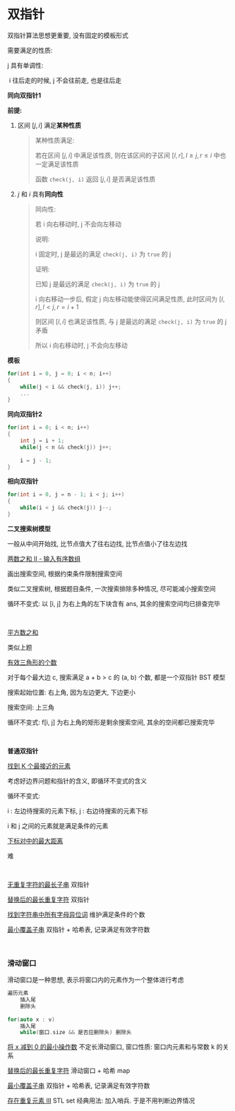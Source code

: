 # 双指针

双指针算法思想更重要, 没有固定的模板形式

需要满足的性质: 

j 具有单调性:

​	i 往后走的时候, j 不会往前走, 也是往后走

**同向双指针1**

**前提:**

1. 区间 $[j, i]$ 满足**某种性质**

   > 某种性质满足: 
   >
   > 若在区间 $[j, i]$ 中满足该性质, 则在该区间的子区间 $[l, r], l \geq j, r \leq i$ 中也一定满足该性质
   >
   > 函数 `check(j, i)`  返回 $[j, i]$ 是否满足该性质

2. $j$ 和 $i$ 具有**同向性**

   > 同向性: 
   >
   > 若 i 向右移动时, j 不会向左移动
   >
   > 说明:
   >
   > i 固定时, j 是最远的满足 `check(j, i)` 为 `true` 的 j
   >
   > 证明: 
   >
   > 已知 j 是最远的满足 `check(j, i)` 为 `true` 的 j
   >
   > i 向右移动一步后, 假定 j 向左移动能使得区间满足性质, 此时区间为 $[l, r], l < j, r = i + 1$
   >
   > 则区间 $[l, i]$ 也满足该性质, 与 j 是最远的满足 `check(j, i)` 为 `true` 的 j 矛盾
   >
   > 所以 i 向右移动时, j 不会向左移动

**模板**

```C++
for(int i = 0, j = 0; i < n; i++)
{
    while(j < i && check(j, i)) j++;
    ...
}
```

**同向双指针2**

```C++
for(int i = 0; i < n; i++)
{
    int j = i + 1;
    while(j < n && check(j)) j++;
    
    i = j - 1;
}
```

**相向双指针**

```C++
for(int i = 0, j = n - 1; i < j; i++)
{
    while(i < j && check(j)) j--;
}
```



**二叉搜索树模型**

一般从中间开始找, 比节点值大了往右边找, 比节点值小了往左边找

[两数之和 II - 输入有序数组](https://leetcode-cn.com/problems/two-sum-ii-input-array-is-sorted/)

画出搜索空间, 根据约束条件限制搜索空间

类似二叉搜索树, 根据题目条件, 一次搜索排除多种情况, 尽可能减小搜索空间

循环不变式:
以 [i, j] 为右上角的左下块含有 ans, 其余的搜索空间均已排查完毕

$~$

[平方数之和](https://leetcode-cn.com/problems/sum-of-square-numbers/)

类似上题

[有效三角形的个数](https://leetcode-cn.com/problems/valid-triangle-number/)

对于每个最大边 c, 搜索满足 a + b > c 的 (a, b) 个数, 都是一个双指针 BST 模型

搜索起始位置: 右上角, 因为左边更大, 下边更小

搜索空间: 上三角

循环不变式: f[i, j] 为右上角的矩形是剩余搜索空间, 其余的空间都已搜索完毕

$~$

**普通双指针**

[找到 K 个最接近的元素](https://leetcode-cn.com/problems/find-k-closest-elements/)

考虑好边界问题和指针的含义, 即循环不变式的含义

循环不变式:

i : 左边待搜索的元素下标, j : 右边待搜索的元素下标

i 和 j 之间的元素就是满足条件的元素

[下标对中的最大距离](https://leetcode-cn.com/problems/maximum-distance-between-a-pair-of-values/)

难

$~$

[无重复字符的最长子串](https://leetcode-cn.com/problems/longest-substring-without-repeating-characters/)	双指针

[替换后的最长重复字符](https://leetcode-cn.com/problems/longest-repeating-character-replacement/)	双指针

[找到字符串中所有字母异位词](https://leetcode-cn.com/problems/find-all-anagrams-in-a-string/)	维护满足条件的个数

[最小覆盖子串](https://leetcode-cn.com/problems/minimum-window-substring/)	双指针 + 哈希表, 记录满足有效字符数

$~$

### 滑动窗口

滑动窗口是一种思想, 表示将窗口内的元素作为一个整体进行考虑

```C++
遍历元素
    插入尾
    删除头
    
for(auto x : v)
    插入尾
    while(窗口.size && 是否应删除头) 删除头
```

[将 x 减到 0 的最小操作数](https://leetcode-cn.com/problems/minimum-operations-to-reduce-x-to-zero/)	不定长滑动窗口, 窗口性质: 窗口内元素和与常数 k 的关系

[替换后的最长重复字符](https://leetcode.cn/problems/longest-repeating-character-replacement/)	滑动窗口 + 哈希 map

[最小覆盖子串](https://leetcode-cn.com/problems/minimum-window-substring/)	双指针 + 哈希表, 记录满足有效字符数

[存在重复元素 III](https://leetcode.cn/problems/contains-duplicate-iii/)	STL set 经典用法: 加入哨兵. 于是不用判断边界情况
